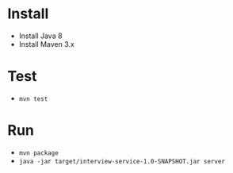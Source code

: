 # Install

- Install Java 8
- Install Maven 3.x

# Test

- `mvn test`

# Run

- `mvn package`
- `java -jar target/interview-service-1.0-SNAPSHOT.jar server`
